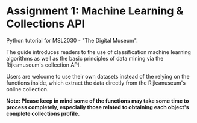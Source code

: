 # Assignment 1: Machine Learning & Collections API

Python tutorial for MSL2030 - "The Digital Museum".

The guide introduces readers to the use of classification machine learning algorithms as well as the basic principles of data mining via the Rijksmuseum's collection API.

Users are welcome to use their own datasets instead of the relying on the functions inside, which extract the data directly from the Rijksmuseum's online collection.

**Note: Please keep in mind some of the functions may take some time to process completely, especially those related to obtaining each object's complete collections profile.**
